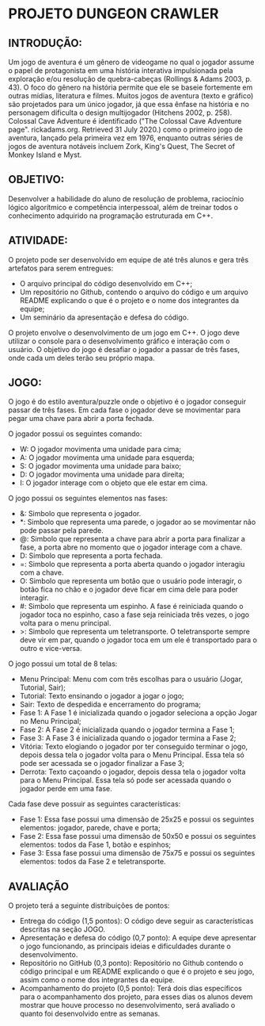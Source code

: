 # PROJETO DUNGEON CRAWLER

## INTRODUÇÃO:
Um jogo de aventura é um gênero de videogame no qual o jogador assume o papel de protagonista em uma história interativa impulsionada pela exploração e/ou resolução de quebra-cabeças (Rollings & Adams 2003, p. 43). O foco do gênero na história permite que ele se baseie fortemente em outras mídias, literatura e filmes. Muitos jogos de aventura (texto e gráfico) são projetados para um único jogador, já que essa ênfase na história e no personagem dificulta o design multijogador (Hitchens 2002, p. 258). Colossal Cave Adventure é identificado ("The Colossal Cave Adventure page". rickadams.org. Retrieved 31 July 2020.) como o primeiro jogo de aventura, lançado pela primeira vez em 1976, enquanto outras séries de jogos de aventura notáveis incluem Zork, King's Quest, The Secret of Monkey Island e Myst.

## OBJETIVO:
Desenvolver a habilidade do aluno de resolução de problema, raciocínio lógico algorítmico e competência interpessoal, além de treinar todos o conhecimento adquirido na programação estruturada em C++.

## ATIVIDADE:
O projeto pode ser desenvolvido em equipe de até três alunos e gera três artefatos para serem entregues:
  * O arquivo principal do código desenvolvido em C++;
  * Um repositório no Github, contendo o arquivo do código e um arquivo README explicando o que é o projeto e o nome dos integrantes da equipe;
  * Um seminário da apresentação e defesa do código.
  
O projeto envolve o desenvolvimento de um jogo em C++. O jogo deve utilizar o console para o desenvolvimento gráfico e interação com o usuário. O objetivo do jogo é desafiar o jogador a passar de três fases, onde cada um deles terão seu próprio mapa.

## JOGO:
O jogo é do estilo aventura/puzzle onde o objetivo é o jogador conseguir passar de três fases. Em cada fase o jogador deve se movimentar para pegar uma chave para abrir a porta fechada.

O jogador possui os seguintes comando:
  * W: O jogador movimenta uma unidade para cima;
  * A: O jogador movimenta uma unidade para esquerda;
  * S: O jogador movimenta uma unidade para baixo;
  * D: O jogador movimenta uma unidade para direita;
  * I: O jogador interage com o objeto que ele estar em cima.

O jogo possui os seguintes elementos nas fases:
  * &: Simbolo que representa o jogador.
  * *: Simbolo que representa uma parede, o jogador ao se movimentar não pode passar pela parede.
  * @: Simbolo que representa a chave para abrir a porta para finalizar a fase, a porta abre no momento que o jogador interage com a chave.
  * D: Simbolo que representa a porta fechada.
  * =: Simbolo que representa a porta aberta quando o jogador interagiu com a chave.
  * O: Simbolo que representa um botão que o usuário pode interagir, o botão fica no chão e o jogador deve ficar em cima dele para poder interagir.
  * #: Simbolo que representa um espinho. A fase é reiniciada quando o jogador toca no espinho, caso a fase seja reiniciada três vezes, o jogo volta para
  o menu principal.
  * \>: Simbolo que representa um teletransporte. O teletransporte sempre deve vir em par, quando o jogador toca em um ele é transportado para o outro e vice-versa.
  
O jogo possui um total de 8 telas:
  * Menu Principal: Menu com com três escolhas para o usuário (Jogar, Tutorial, Sair);
  * Tutorial: Texto ensinando o jogador a jogar o jogo;
  * Sair: Texto de despedida e encerramento do programa;
  * Fase 1: A Fase 1 é inicializada quando o jogador seleciona a opção Jogar no Menu Principal;
  * Fase 2: A Fase 2 é inicializada quando o jogador termina a Fase 1;
  * Fase 3: A Fase 3 é inicializada quando o jogador termina a Fase 2;
  * Vitória: Texto elogiando o jogador por ter conseguido terminar o jogo, depois dessa tela o jogador volta para o Menu Principal. Essa tela só pode ser acessada se o jogador finalizar a Fase 3;
  * Derrota: Texto caçoando o jogador, depois dessa tela o jogador volta para o Menu Principal. Essa tela só pode ser acessada quando o jogador perde em uma fase.
     
Cada fase deve possuir as seguintes características:
  * Fase 1: Essa fase possui uma dimensão de 25x25 e possui os seguintes elementos: jogador, parede, chave e porta;
  * Fase 2: Essa fase possui uma dimensão de 50x50 e possui os seguintes elementos: todos da Fase 1, botão e espinhos;
  * Fase 3: Essa fase possui uma dimensão de 75x75 e possui os seguintes elementos: todos da Fase 2 e teletransporte.

## AVALIAÇÃO
O projeto terá a seguinte distribuições de pontos:
  * Entrega do código (1,5 pontos): O código deve seguir as características descritas na seção JOGO.
  * Apresentação e defesa do código (0,7 ponto): A equipe deve apresentar o jogo funcionando, as principais ideias e dificuldades durante o desenvolvimento.
  * Repositório no GitHub (0,3 ponto): Repositório no Github contendo o código principal e um README explicando o que é o projeto e seu jogo, assim como o nome dos integrantes da equipe.
  * Acompanhamento do projeto (0,5 ponto): Terá dois dias específicos para o acompanhamento dos projeto, para esses dias os alunos devem mostrar que houve processo no desenvolvimento, será avaliado o quanto foi desenvolvido entre as semanas.
